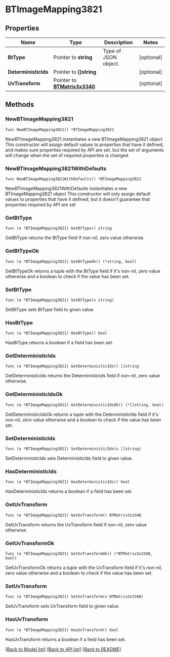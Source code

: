 # BTImageMapping3821

## Properties

Name | Type | Description | Notes
------------ | ------------- | ------------- | -------------
**BtType** | Pointer to **string** | Type of JSON object. | [optional] 
**DeterministicIds** | Pointer to **[]string** |  | [optional] 
**UvTransform** | Pointer to [**BTMatrix3x3340**](BTMatrix3x3340.md) |  | [optional] 

## Methods

### NewBTImageMapping3821

`func NewBTImageMapping3821() *BTImageMapping3821`

NewBTImageMapping3821 instantiates a new BTImageMapping3821 object
This constructor will assign default values to properties that have it defined,
and makes sure properties required by API are set, but the set of arguments
will change when the set of required properties is changed

### NewBTImageMapping3821WithDefaults

`func NewBTImageMapping3821WithDefaults() *BTImageMapping3821`

NewBTImageMapping3821WithDefaults instantiates a new BTImageMapping3821 object
This constructor will only assign default values to properties that have it defined,
but it doesn't guarantee that properties required by API are set

### GetBtType

`func (o *BTImageMapping3821) GetBtType() string`

GetBtType returns the BtType field if non-nil, zero value otherwise.

### GetBtTypeOk

`func (o *BTImageMapping3821) GetBtTypeOk() (*string, bool)`

GetBtTypeOk returns a tuple with the BtType field if it's non-nil, zero value otherwise
and a boolean to check if the value has been set.

### SetBtType

`func (o *BTImageMapping3821) SetBtType(v string)`

SetBtType sets BtType field to given value.

### HasBtType

`func (o *BTImageMapping3821) HasBtType() bool`

HasBtType returns a boolean if a field has been set.

### GetDeterministicIds

`func (o *BTImageMapping3821) GetDeterministicIds() []string`

GetDeterministicIds returns the DeterministicIds field if non-nil, zero value otherwise.

### GetDeterministicIdsOk

`func (o *BTImageMapping3821) GetDeterministicIdsOk() (*[]string, bool)`

GetDeterministicIdsOk returns a tuple with the DeterministicIds field if it's non-nil, zero value otherwise
and a boolean to check if the value has been set.

### SetDeterministicIds

`func (o *BTImageMapping3821) SetDeterministicIds(v []string)`

SetDeterministicIds sets DeterministicIds field to given value.

### HasDeterministicIds

`func (o *BTImageMapping3821) HasDeterministicIds() bool`

HasDeterministicIds returns a boolean if a field has been set.

### GetUvTransform

`func (o *BTImageMapping3821) GetUvTransform() BTMatrix3x3340`

GetUvTransform returns the UvTransform field if non-nil, zero value otherwise.

### GetUvTransformOk

`func (o *BTImageMapping3821) GetUvTransformOk() (*BTMatrix3x3340, bool)`

GetUvTransformOk returns a tuple with the UvTransform field if it's non-nil, zero value otherwise
and a boolean to check if the value has been set.

### SetUvTransform

`func (o *BTImageMapping3821) SetUvTransform(v BTMatrix3x3340)`

SetUvTransform sets UvTransform field to given value.

### HasUvTransform

`func (o *BTImageMapping3821) HasUvTransform() bool`

HasUvTransform returns a boolean if a field has been set.


[[Back to Model list]](../README.md#documentation-for-models) [[Back to API list]](../README.md#documentation-for-api-endpoints) [[Back to README]](../README.md)


